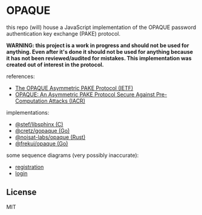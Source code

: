 # OPAQUE

this repo (will) house a JavaScript implementation of the OPAQUE password authentication key exchange (PAKE) protocol.

**WARNING: this project is a work in progress and should not be used for anything. Even after it's done it should not be used for anything because it has not been reviewed/audited for mistakes. This implementation was created out of interest in the protocol.**

references:
- [The OPAQUE Asymmetric PAKE Protocol (IETF)](https://tools.ietf.org/html/draft-krawczyk-cfrg-opaque-01)
- [OPAQUE: An Asymmetric PAKE Protocol Secure Against Pre-Computation Attacks (IACR)](https://eprint.iacr.org/2018/163.pdf)

implementations:
- [@stef/libsphinx (C)](https://github.com/stef/libsphinx)
- [@cretz/gopaque (Go)](https://github.com/cretz/gopaque)
- [@noisat-labs/opaque (Rust)](https://github.com/noisat-labs/opaque)
- [@frekui/opaque (Go)](https://github.com/frekui/opaque)

some sequence diagrams (very possibly inaccurate):
- [registration](https://github.com/stripedpajamas/opaque-js/blob/master/example/Registration.svg)
- [login](https://github.com/stripedpajamas/opaque-js/blob/master/example/Login.svg)


## License
MIT

